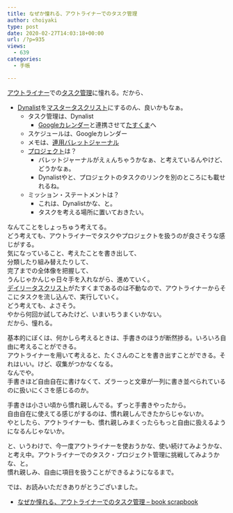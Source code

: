 ```yaml
---
title: なぜか憧れる、アウトライナーでのタスク管理
author: choiyaki
type: post
date: 2020-02-27T14:03:18+00:00
url: /?p=935
views:
  - 639
categories:
  - 手帳

---
```

[アウトライナー][1]での[タスク管理][2]に憧れる。だから、

  * [Dynalist][3]を[マスタータスクリスト][4]にするのん、良いかもなぁ。 
      * タスク管理は、Dynalist 
          * [Googleカレンダー][5]と連携させて[たすくま][6]へ
      * スケジュールは、Googleカレンダー
      * メモは、[連用バレットジャーナル][7]
      * [プロジェクト][8]は？ 
          * バレットジャーナルがえぇんちゃうかなぁ、と考えているんやけど、どうかなぁ。
          * Dynalistやと、プロジェクトのタスクのリンクを別のところにも載せれるね。
      * ミッション・ステートメントは？ 
          * これは、Dynalistかな、と。
          * タスクを考える場所に置いておきたい。

なんてことをしょっちゅう考えてる。  
どう考えても、アウトライナーでタスクやプロジェクトを扱うのが良さそうな感じがする。  
気になっていること、考えたことを書き出して、  
分類したり組み替えたりして、  
完了までの全体像を把握して、  
うんじゃかんじゃ日々手を入れながら、進めていく。  
[デイリータスクリスト][9]がたすくまであるのは不動なので、アウトライナーからそこにタスクを流し込んで、実行していく。  
どう考えても、よさそう。  
やから何回か試してみたけど、いまいちうまくいかない。  
だから、憧れる。

基本的にぼくは、何かしら考えるときは、手書きのほうが断然捗る。いろいろ自由に考えることができる。  
アウトライナーを用いて考えると、たくさんのことを書き出すことができる。それはいい。けど、収集がつかなくなる。  
なんでや。  
手書きほど自由自在に書けなくて、ズラーっと文章が一列に書き並べられているのに扱いにくさを感じるのか。

手書きは小さい頃から慣れ親しんでる。ずっと手書きやったから。  
自由自在に使えてる感じがするのは、慣れ親しんできたからじゃないか。  
やとしたら、アウトライナーも、慣れ親しみまくったらもっと自由に扱えるようになるんじゃないか。

と、いうわけで、今一度アウトライナーを使おうかな、使い続けてみようかな、と考え中。アウトライナーでのタスク・プロジェクト管理に挑戦してみようかな、と。  
慣れ親しみ、自由に項目を扱うことができるようになるまで。

では、お読みいただきありがとうございました。

  * [なぜか憧れる、アウトライナーでのタスク管理 &#8211; book scrapbook][10]

 [1]: https://scrapbox.io/choiyaki-hondana/%E3%82%A2%E3%82%A6%E3%83%88%E3%83%A9%E3%82%A4%E3%83%8A%E3%83%BC
 [2]: https://scrapbox.io/choiyaki-hondana/%E3%82%BF%E3%82%B9%E3%82%AF%E7%AE%A1%E7%90%86
 [3]: https://scrapbox.io/choiyaki-hondana/Dynalist
 [4]: https://scrapbox.io/choiyaki-hondana/%E3%83%9E%E3%82%B9%E3%82%BF%E3%83%BC%E3%82%BF%E3%82%B9%E3%82%AF%E3%83%AA%E3%82%B9%E3%83%88
 [5]: https://scrapbox.io/choiyaki-hondana/Google%E3%82%AB%E3%83%AC%E3%83%B3%E3%83%80%E3%83%BC
 [6]: https://scrapbox.io/choiyaki-hondana/%E3%81%9F%E3%81%99%E3%81%8F%E3%81%BE
 [7]: https://scrapbox.io/choiyaki-hondana/%E9%80%A3%E7%94%A8%E3%83%90%E3%83%AC%E3%83%83%E3%83%88%E3%82%B8%E3%83%A3%E3%83%BC%E3%83%8A%E3%83%AB
 [8]: https://scrapbox.io/choiyaki-hondana/%E3%83%97%E3%83%AD%E3%82%B8%E3%82%A7%E3%82%AF%E3%83%88
 [9]: https://scrapbox.io/choiyaki-hondana/%E3%83%87%E3%82%A4%E3%83%AA%E3%83%BC%E3%82%BF%E3%82%B9%E3%82%AF%E3%83%AA%E3%82%B9%E3%83%88
 [10]: https://scrapbox.io/choiyaki-hondana/%E3%81%AA%E3%81%9C%E3%81%8B%E6%86%A7%E3%82%8C%E3%82%8B%E3%80%81%E3%82%A2%E3%82%A6%E3%83%88%E3%83%A9%E3%82%A4%E3%83%8A%E3%83%BC%E3%81%A7%E3%81%AE%E3%82%BF%E3%82%B9%E3%82%AF%E7%AE%A1%E7%90%86